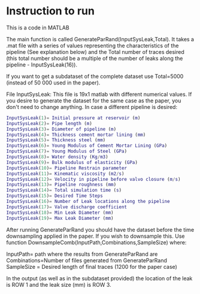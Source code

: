 # Instruction to run 

This is a code in MATLAB

The main function is called GenerateParRand(InputSysLeak,Total). It takes a .mat file with a series of values representing the characteristics of the pipeline (See explanation below) and the Total number of traces desired (this total number should be a multiple of the number of leaks along the pipeline - InputSysLeak(16)).

If you want to get a subdataset of the complete dataset use Total=5000 (instead of 50 000 used in the paper). 

File InputSysLeak: This file is 19x1 matlab with different numerical values. If you desire to generate the dataset for the same case as the paper, you don't need to change anything. In case a different pipeline is desired:

``` matlab
InputSysLeak(1)= Initial pressure at reservoir (m)
InputSysLeak(2)= Pipe length (m)
InputSysLeak(3)= Diameter of pipeline (m)
InputSysLeak(4)= Thickness cement mortar lining (mm)
InputSysLeak(5)= Thickness steel (mm)
InputSysLeak(6)= Young Modulus of Cement Mortar Lining (GPa)
InputSysLeak(7)= Young Modulus of Steel (GPa)
InputSysLeak(8)= Water density (Kg/m3)
InputSysLeak(9)= Bulk modulus of elasticity (GPa)
InputSysLeak(10)= Pipeline Restrain parameter
InputSysLeak(11)= Kinematic viscosity (m2/s)
InputSysLeak(12)= Velocity in pipeline before valvo closure (m/s)
InputSysLeak(13)= Pipeline roughness (mm)
InputSysLeak(14)= Total simulation time (s)
InputSysLeak(15)= Desired Time Steps
InputSysLeak(16)= Number of Leak locations along the pipeline
InputSysLeak(17)= Valve discharge coefficient
InputSysLeak(18)= Min Leak Diameter (mm)
InputSysLeak(19)= Max Leak Diameter (mm)
```

After running GenerateParRand you should have the dataset before the time downsampling applied in the paper. If you wish to downsample this. Use function DownsampleComb(InputPath,Combinations,SampleSize) where:

InputPath= path where the results from GenerateParRand are
Combinations=Number of files generated from GenerateParRand
SampleSize = Desired length of final traces (1200 for the paper case)

In the output (as well as in the subdataset provided) the location of the leak is ROW 1 and the leak size (mm) is ROW 3. 
